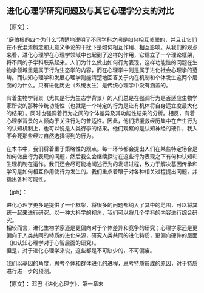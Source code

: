 ## 进化心理学研究问题及与其它心理学分支的对比

【原文】：  

“庭伯根的四个为什么”清楚地说明了不同学科之间是如何相互关联的，并且让它们在不受混淆概念和无意义争论的干扰下是如何相互作用、相互影响。从我们的观点来看，进化心理学在心理学领域中也起到了这样的作用，它建立了一个理论框架，将不同的子学科联系起来。人们为什么做出如何行为表现，这样功能性的问题在生物学领域里是属于行为生态学的内容，而在心理学中则是属于进化社会心理学的范畴。而认知心理学和发展心理学则能清楚地回答关于内在机制和个体发生这两个层面的为什么。只有进化历史（系统发生）是传统心理学中没有涵盖的。

有着生物学背景（尤其是行为生态学背景）的人们总是在强调行为是否适应生物学家所说的那种传统功能性（也就是一个特定的行为是让有机体将自身适宜度最大化的结果）。同时也强调着行为之间的个体差异及其功能性结果的分析。相反，有着心理学背景的人倾向于关注行为的普适性。因此，他们把援救经历集中在产生行为的认知机制上，也可以说是人类行李的结果。他们观察的是认知神经的硬件，我入不会死那些经过自然选择得到的行为。

在本书中，我们将着重于策略性的观点。每一环节都会提出人们在某些特定场合是如何做出行为表现的问题，然后我么会继续探讨在这些行为表现之下有何种认知和生理机制在运作。我们还会尽可能地阐述行为的发证过程，致力于解决基因传承和学习是如何相互作用使行为发生的。我们重点着眼于对各种相关过程提出问题，并指出各种可能性。

【jph】：

进化心理学更多是提供了一个框架，将很多的问题都纳入了其中的范围，可以将其统一起来进行研究。以一种大科学的视角，我们可以将几个学科的内容进行综合研究。  
相较而言，进化生物学家还是更偏向对于个体差异和竞争的研究；心理学家还是更偏向于人类共同的特质的进化来源，研究人类共同的进化特质，更偏向硬件的层面（如认知心理学对于心智层面的研究）。  
但是，对于进化心理学来说，这些都是不可缺少的，不可偏废。  

我们以基因的角度，思考个体和群体进化的进程，思考特质形成的原因，对于特质进行进一步的预测。

【原文】：
邓巴《进化心理学》，第一章末
